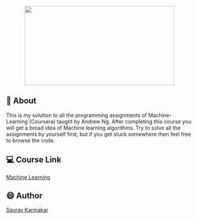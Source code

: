 <p align="center">
  <img src="https://miro.medium.com/max/2400/1*-7P4wesf7eSx46XxHV9_wg.png" width="404" height="214"/>
</p>

## :page_with_curl: About
This is my solution to all the programming assignments of Machine-Learning (Coursera) taught by Andrew Ng. After completing this course you will get a broad idea of Machine learning algorithms. Try to solve all the assignments by yourself first, but if you get stuck somewhere then feel free to browse the code.

## :computer: Course Link 
[Machine Learning](https://www.coursera.org/learn/machine-learning/)

## :smile: Author
[Saurav Karmakar](https://github.com/thesauravkarmakar)
